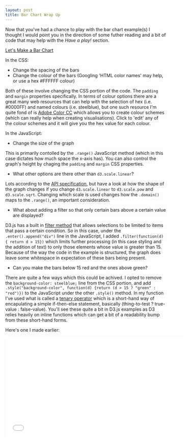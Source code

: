 ```yaml
---
layout: post
title: Bar Chart Wrap Up
---
```


Now that you've had a chance to play with the bar chart example(s) I thought I would point you in the direction of some futher reading and a bit of code that may help with the *Have a play!* section.

[Let's Make a Bar Chart](http://bost.ocks.org/mike/bar/)

In the CSS:

* Change the spacing of the bars
* Change the colour of the bars (Googling 'HTML color names' may help, or use a hex #FFFFFF colour)

Both of these involve changing the CSS portion of the code. The `padding` and `margin` properties specifically. In terms of colour options there are a great many web resources that can help with the selection of hex (i.e. #0000FF) and named colours (i.e. steelblue), but one such resource I'm quite fond of is [Adobe Color CC](https://color.adobe.com/explore/newest/?time=all) which allows you to create colour schemes (which can really help when creating visualisations). Click to 'edit' any of the colour schemes and it will give you the hex value for each colour. 

In the JavaScript:

* Change the size of the graph

This is primarily contolled by the `.range()` JavaScript method (which in this case dictates how much space the x-axis has). You can also control the graph's height by chaging the `padding` and `margin` CSS properties. 

* What other options are there other than `d3.scale.linear`?

Lots according to the [API specification](https://github.com/mbostock/d3/wiki/Quantitative-Scales), but have a look at how the shape of the graph changes if you change `d3.scale.linear` to `d3.scale.pow` and `d3.scale.sqrt`. Changing which scale is used changes how the `.domain()` maps to the `.range()`, an important consideration. 

* What about adding a filter so that only certain bars above a certain value are displayed?

D3.js has a built in [filter method](https://github.com/mbostock/d3/wiki/Selections#filter) that allows selections to be limited to items that pass a certain condition. So in this case, under the `.enter().append("div")` line in the JavaScript, I added `.filter(function(d) { return d > 15})` which limits further processing (in this case styling and the addition of text) to only those elements whose value is greater than 15. Because of the way the code in the example is structured, the graph does leave some whitespace in expectation of these bars being present.

* Can you make the bars below 15 red and the ones above green?

There are quite a few ways which this could be achived. I opted to remove the `background-color: steelblue;` line from the CSS portion, and add `.style("background-color", function(d) {return (d > 15 ? "green" : "red")})` to the JavaScript under the other `.style()` method. In my function I've used what is called a [tenary operator](https://developer.mozilla.org/en-US/docs/Web/JavaScript/Reference/Operators/Conditional_Operator) which is a short-hand way of encapulating a simple if-then-else statement, basically (thing-to-test ? true-value : false-value). You'll see these quite a bit in D3.js examples as D3 relies heavily on inline functions which can get a bit of a readability bump from these short-hand forms. 

Here's one I made earlier:
<iframe width="560" height="315" src="/public/demo1.html" frameborder="0" allowfullscreen="allowfullscreen">&nbsp;</iframe>
